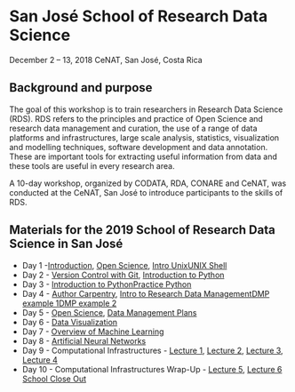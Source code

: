 # San José School of Research Data Science 
December 2 – 13, 2018
CeNAT, San José, Costa Rica

## Background and purpose 
The goal of this workshop is to train researchers in Research Data Science (RDS). RDS refers to the principles and practice of Open Science and research data management and curation, the use of a range of data platforms and infrastructures, large scale analysis, statistics, visualization and modelling techniques, software development and data annotation. These are important tools for extracting useful information from data and these tools are useful in every research area. 

A 10-day workshop, organized by CODATA, RDA, CONARE and CeNAT, was conducted at the CeNAT, San José to introduce participants to the skills of RDS. 

## Materials for the 2019 School of Research Data Science in San José

   * Day 1 -[Introduction](https://github.com/CODATA-RDA-DataScienceSchools/Materials/blob/master/docs/DataSanJose2019/slides/Intro_dataSanJos%C3%A919Monday.pdf), [Open Science](https://github.com/CODATA-RDA-DataScienceSchools/Materials/blob/master/docs/DataSanJose2019/slides/Unit%201_CR_Ethics_Mon_presentation_extended.pdf), [Intro Unix](https://github.com/CODATA-RDA-DataScienceSchools/Materials/blob/master/docs/DataSanJose2019/slides/Unit%202_The%20Road%20to%20Linux%20(a%20little%20history)%202019.12.02.pdf)[UNIX Shell](http://swcarpentry.github.io/shell-novice/)
   * Day 2 - [Version Control with Git](https://swcarpentry.github.io/git-novice/reference), [Introduction to Python](https://github.com/CODATA-RDA-DataScienceSchools/Materials/blob/master/docs/DataSanJose2019/slides/Unit%204_%20Introduction_to_Python_Session_1.md) 
   * Day 3 - [Introduction to Python](https://github.com/CODATA-RDA-DataScienceSchools/Materials/blob/master/docs/DataSanJose2019/slides/Unit%204_Introduction_to_Python_Session_2.md)[Practice Python](https://github.com/CODATA-RDA-DataScienceSchools/Materials/blob/master/docs/DataSanJose2019/slides/Unit%204%20_%20Introduction_to_Python_%20Final_practice.md)
   * Day 4 - [Author Carpentry](https://github.com/CODATA-RDA-DataScienceSchools/Materials/blob/master/docs/DataSanJose2019/slides/Unit%205_AuthorCarpentry.pdf), [Intro to Research Data Management](https://github.com/CODATA-RDA-DataScienceSchools/Materials/blob/master/docs/DataSanJose2019/slides/Unit%206_Intro_to_RDM_open_fair_dmp_part1.pdf)[DMP example 1](https://github.com/CODATA-RDA-DataScienceSchools/Materials/blob/master/docs/DataSanJose2019/slides/Unit%206_atlantos_dmp.pdf)[DMP example 2](https://github.com/CODATA-RDA-DataScienceSchools/Materials/blob/master/docs/DataSanJose2019/slides/Unit_6_woscap_dmp.pdf)
   * Day 5 - [Open Science](https://github.com/CODATA-RDA-DataScienceSchools/Materials/blob/master/docs/DataSanJose2019/slides/Unit_7_Ethics_Fri_presentation.pdf), [Data Management Plans]()
   * Day 6 - [Data Visualization](https://github.com/CODATA-RDA-DataScienceSchools/Materials/blob/master/docs/DataSanJose2019/slides/Visualisation/Visualisation%20using%20Seaborn.md)
   * Day 7 - [Overview of Machine Learning]()
   * Day 8 - [Artificial Neural Networks]()
   * Day 9 - Computational Infrastructures - [Lecture 1](https://opensciencegrid.org/dosar/DataSaoPaulo2018/Materials/#thursday-morning-computational-infrastructures-session-1), [Lecture 2](https://opensciencegrid.org/dosar/DataSaoPaulo2018/Materials/#thursday-morning-computational-infrastructures-session-2), [Lecture 3](https://opensciencegrid.org/dosar/DataSaoPaulo2018/Materials/#thursday-afternoon-computational-infrastructures-session-3), [Lecture 4](https://opensciencegrid.org/dosar/DataSaoPaulo2018/Materials/#thursday-aftenoon-computational-infrastructures-session-4)
   * Day 10 - Computational Infrastructures Wrap-Up - [Lecture 5](https://opensciencegrid.org/dosar/DataSaoPaulo2018/Materials/#friday-morning-computational-infrastructures-session-5), [Lecture 6](https://opensciencegrid.org/dosar/DataSaoPaulo2018/Materials/#friday-morning-computational-infrastructures-session-6) [School Close Out]()
